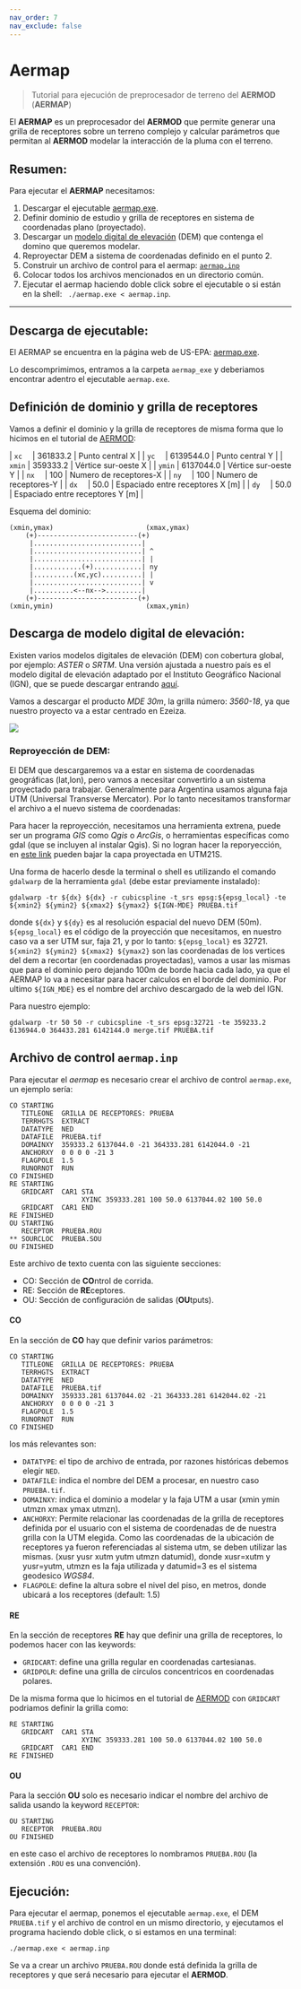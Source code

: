 ```yaml
---
nav_order: 7
nav_exclude: false
---
```


# Aermap

> Tutorial para ejecución de preprocesador de terreno del **AERMOD** (**AERMAP**)

El **AERMAP** es un preprocesador del **AERMOD** que permite generar una grilla de receptores sobre un terreno complejo y calcular parámetros que permitan al **AERMOD** modelar la interacción de la pluma con el terreno.

## Resumen:

Para ejecutar el **AERMAP** necesitamos:
1. Descargar el ejecutable [aermap.exe](https://gaftp.epa.gov/Air/aqmg/SCRAM/models/related/aermap/aermap_exe.zip).
2. Definir dominio de estudio y grilla de receptores en sistema de coordenadas plano (proyectado).
3. Descargar un [modelo digital de elevación](https://www.ign.gob.ar/NuestrasActividades/Geodesia/ModeloDigitalElevaciones/Mapa) (DEM) que contenga el domino que queremos modelar.
4. Reproyectar DEM a sistema de coordenadas definido en el punto 2.
5. Construir un archivo de control para el aermap: [``aermap.inp``](archivos/aermod/aermap.inp)
6. Colocar todos los archivos mencionados en un directorio común.
7. Ejecutar el aermap haciendo doble click sobre el ejecutable o si están en la shell: `` ./aermap.exe < aermap.inp``.

---

## Descarga de ejecutable:

El AERMAP se encuentra en la página web de US-EPA: [aermap.exe](https://gaftp.epa.gov/Air/aqmg/SCRAM/models/related/aermap/aermap_exe.zip).

Lo descomprimimos, entramos a la carpeta ``aermap_exe`` y deberiamos encontrar adentro el ejecutable ``aermap.exe``.

<!-- > :information_source: También podemos encontar el código fuente en: [aermap_source.zip](https://gaftp.epa.gov/Air/aqmg/SCRAM/models/related/aermap/aermap_source.zip). -->



## Definición de dominio y grilla de receptores

Vamos a definir el dominio y la grilla de receptores de misma forma que lo hicimos en el tutorial de [AERMOD](./aermod.html#receptores-re):


| ``xc  ``  |  361833.2 | Punto central X                  |
| ``yc  ``  | 6139544.0 | Punto central Y                  | 
| ``xmin``  |  359333.2 | Vértice sur-oeste X              |
| ``ymin``  | 6137044.0 | Vértice sur-oeste Y              |
| ``nx  ``  |  100      | Numero de receptores-X           | 
| ``ny  ``  |  100      | Numero de receptores-Y           |
| ``dx  ``  |  50.0     | Espaciado entre receptores X [m] |
| ``dy  ``  |  50.0     | Espaciado entre receptores Y [m] |

Esquema del dominio:

```
(xmin,ymax)                       (xmax,ymax)
    (+)-------------------------(+)         
     |...........................|          
     |...........................| ^        
     |...........................| |        
     |............(+)............| ny       
     |..........(xc,yc)..........| |        
     |...........................| v        
     |..........<--nx-->.........|          
    (+)-------------------------(+)         
(xmin,ymin)                       (xmax,ymin)
```


## Descarga de modelo digital de elevación:

Existen varios modelos digitales de elevación (DEM) con cobertura global, por ejemplo: *ASTER* o *SRTM*.
Una versión ajustada a nuestro país es el modelo digital de elevación adaptado por el Instituto Geográfico Nacional (IGN), que se puede descargar entrando [aquí](https://www.ign.gob.ar/NuestrasActividades/Geodesia/ModeloDigitalElevaciones/Mapa).

Vamos a descargar el producto *MDE 30m*, la grilla número: *3560-18*, ya que nuestro proyecto va a estar centrado en Ezeiza.

![](/tut/imgs/IGN_MAPA.png)

<!-- 
### Combinar DEMs:
En caso de necesitar combinar varios DEMs para cubrir el dominio a modelar se puede utilizar desde la consola, de la herramienta [GDAL](https://gdal.org/), el comando:

```shell
gdal_merge.py 3557-13.img 3560-18.img -o merge.tif
``` -->

### Reproyección de DEM:
El DEM que descargaremos va a estar en sistema de coordenadas geográficas (lat,lon), pero vamos a necesitar convertirlo a un sistema proyectado para trabajar. Generalmente para Argentina usamos alguna faja UTM (Universal Transverse Mercator). Por lo tanto necesitamos transformar el archivo a el nuevo sistema de coordenadas:

Para hacer la reproyección, necesitamos una herramienta extrena, puede ser un programa _GIS_ como *Qgis* o *ArcGis*, o herramientas específicas como gdal (que se incluyen al instalar Qgis). Si no logran hacer la reporyección, en [este link](/tut/archivos/aremap/3560-18-utm21s.tif) pueden bajar la capa proyectada en UTM21S. 

Una forma de hacerlo desde la terminal o shell es utilizando el comando ``gdalwarp`` de la herramienta ``gdal`` (debe estar previamente instalado):
<!-- 

no vi una manera directa de hacerlo andar, si vas a la web te baja el src para que vos lo complies... (creo), sino para bajar binarios en Windows, lo hace vía conda... así que falta tenerlo para poder bajarlo directo. 

-->

```shell
gdalwarp -tr ${dx} ${dx} -r cubicspline -t_srs epsg:${epsg_local} -te ${xmin2} ${ymin2} ${xmax2} ${ymax2} ${IGN-MDE} PRUEBA.tif
```

donde ``${dx}`` y ``${dy}`` es al resolución espacial del nuevo DEM (50m). ``${epsg_local}`` es el código de la proyección que necesitamos, en nuestro caso va a ser UTM sur, faja 21, y por lo tanto: ``${epsg_local}`` es 32721.  ``${xmin2} ${ymin2} ${xmax2} ${ymax2}`` son las coordenadas de los vertices del dem a recortar (en coordenadas proyectadas), vamos a usar las mismas que para el dominio pero dejando 100m de borde hacia cada lado, ya que el AERMAP lo va a necesitar para hacer calculos en el borde del dominio. Por ultimo ``${IGN_MDE}`` es el nombre del archivo descargado de la web del IGN. 

Para nuestro ejemplo:

```shell
gdalwarp -tr 50 50 -r cubicspline -t_srs epsg:32721 -te 359233.2 6136944.0 364433.281 6142144.0 merge.tif PRUEBA.tif
```


## Archivo de control ``aermap.inp``

Para ejecutar el *aermap* es necesario crear el archivo de control ``aermap.exe``, un ejemplo sería:

```Text
CO STARTING
   TITLEONE  GRILLA DE RECEPTORES: PRUEBA
   TERRHGTS  EXTRACT
   DATATYPE  NED
   DATAFILE  PRUEBA.tif
   DOMAINXY  359333.2 6137044.0 -21 364333.281 6142044.0 -21
   ANCHORXY  0 0 0 0 -21 3
   FLAGPOLE  1.5
   RUNORNOT  RUN
CO FINISHED
RE STARTING
   GRIDCART  CAR1 STA
                  XYINC 359333.281 100 50.0 6137044.02 100 50.0
   GRIDCART  CAR1 END
RE FINISHED
OU STARTING
   RECEPTOR  PRUEBA.ROU
** SOURCLOC  PRUEBA.SOU
OU FINISHED
```

Este archivo de texto cuenta con las siguiente secciones:

+ CO: Sección de **CO**ntrol de corrida.
+ RE: Sección de **RE**ceptores.
+ OU: Sección de configuración de salidas (**OU**tputs).


#### **CO**

En la sección de **CO** hay que definir varios parámetros:

```Text
CO STARTING
   TITLEONE  GRILLA DE RECEPTORES: PRUEBA
   TERRHGTS  EXTRACT
   DATATYPE  NED
   DATAFILE  PRUEBA.tif
   DOMAINXY  359333.281 6137044.02 -21 364333.281 6142044.02 -21
   ANCHORXY  0 0 0 0 -21 3
   FLAGPOLE  1.5
   RUNORNOT  RUN
CO FINISHED
```

los más relevantes son:
+ ``DATATYPE``: el tipo de archivo de entrada, por razones históricas debemos elegir ``NED``.
+ ``DATAFILE``: indica el nombre del DEM a procesar, en nuestro caso ``PRUEBA.tif``.
+ ``DOMAINXY``: indica el dominio a modelar y la faja UTM a usar (xmin ymin utmzn xmax ymax utmzn).
+ ``ANCHORXY``: Permite relacionar las coordenadas de la grilla de receptores definida por el usuario con el sistema de coordenadas de de nuestra grilla con la UTM elegida. Como las coordenadas de la ubicación de receptores ya fueron referenciadas al sistema utm, se deben utilizar las mismas. (xusr yusr xutm yutm utmzn datumid), donde xusr=xutm y yusr=yutm, utmzn es la faja utilizada y datumid=3 es el sistema geodesico *WGS84*.
+ ``FLAGPOLE``: define la altura sobre el nivel del piso, en metros, donde ubicará a los receptores (default: 1.5)


#### **RE**
En la sección de receptores **RE** hay que definir una grilla de receptores, lo podemos hacer con las keywords: 
+ ``GRIDCART``: define una grilla regular en coordenadas cartesianas.
+ ``GRIDPOLR``: define una grilla de circulos concentricos en coordenadas polares.

De la misma forma que lo hicimos en el tutorial de [AERMOD](./aermod.html) con ``GRIDCART `` podriamos definir la grilla como:

```Text
RE STARTING
   GRIDCART  CAR1 STA
                  XYINC 359333.281 100 50.0 6137044.02 100 50.0
   GRIDCART  CAR1 END
RE FINISHED
```



<!--
En general es recomendable utilizar una grilla establecida por el usuario, para excluir receptores del polígono del predio, definir ubicaciones de receptores críticos o variar la densidad de receptores en función a la distancia a la fuente u otro criterio.
Para utilizar una grilla definida por el usuario, solo necesitamos un archivo de texto con las coordendas x e y, e incluirlo en nuestro archivo de control de la siguiente manera:

```Text
RE STARTING
RE INCLUDED PRUEBA.REC
RE FINISHED
```

Donde ``PRUEBA.REC`` es un archivo de texto, donde en vez de dejar la extensión como _.txt_ la vamos a cambiar a .REC.
La información del archivo debe estar definida de la sigiente manera:

```Text

RE DISCCART 339250.72 6166414.50
RE DISCCART 339300.72 6166414.50
RE DISCCART 339350.72 6166414.50
RE DISCCART 339400.72 6166414.50
(...continúa...)

```
-->
<!--
Para realizar esto proponemos utilizar herramientas de SIG (por ejemplo: *QGIS* o *ArcGIS*):

1. Crear un nuevo proyecto de QGIS y cargar las capas de predio y fuentes.
2. Debemos definir el dominio de modelado, no puede exceder un radio de 50km (en ese caso debemos usar otro sistema de modelado, como CALPUFF) este siempre debe asegurar que incorpora las concentraciones máximas, es posible que luego de una corrida preliminar haya que redefinir la grilla. Como una dimensión inicial vamos a utilizar 3km de radio.
Crear capa de DOMINIO  (MOSTRAR PASOS PASOS).
3. Vamos a ubicar receptores separados por 50m. (MOSTRAR PASOS)
4. La calidad de aire dentro de los límites del predio no se debe considerar en el análisis siempre que haya una barrera fìsica (cerco, pared, etc.) ya que no se la considera "calidad de aire ambiente". A tal fin vamos a eliminar los receptores que esten contenidos en el polígono del predio (mostrar los pasos).
5. Vamos a facilitar la creación del formato de archivo que requiere AERMAP, agregando un campo inicial de texto que contenga "RE DISSCART" 
6. El archivo será exportado como CSV donde coordenadas XY (mostrar y ver si no hay que poner antes las $x $y)
7. Cambiamos la extensión del archivo.

Al abrir el archivo con el block de notas deberíamos ver tantas filas como receptores con el formato (RE DISSCART X Y)
-->

#### **OU**

Para la sección **OU** solo es necesario indicar el nombre del archivo de salida usando la keyword ``RECEPTOR``:

```Text
OU STARTING
   RECEPTOR  PRUEBA.ROU
OU FINISHED
```
en este caso el archivo de receptores lo nombramos ``PRUEBA.ROU`` (la extensión ``.ROU`` es una convención).

## Ejecución:

Para ejecutar el aermap, ponemos el ejecutable ``aermap.exe``, el DEM ``PRUEBA.tif`` y el archivo de control en un mismo directorio, y ejecutamos el programa haciendo doble click, o si estamos en una terminal:

```shell
./aermap.exe < aermap.inp
```

Se va a crear un archivo ``PRUEBA.ROU`` donde está definida la grilla de receptores y que será necesario para ejecutar el **AERMOD**.


